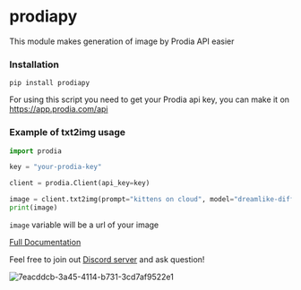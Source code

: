 # prodiapy
This module makes generation of image by Prodia API easier

### Installation 
```
pip install prodiapy
```
For using this script you need to get your Prodia api key, you can make it on https://app.prodia.com/api


### Example of txt2img usage
```python
import prodia

key = "your-prodia-key"

client = prodia.Client(api_key=key)

image = client.txt2img(prompt="kittens on cloud", model="dreamlike-diffusion-2.0.safetensors [fdcf65e7]")
print(image)
```
`image` variable will be a url of your image

[Full Documentation](https://prodiapy.readme.io/)

Feel free to join out [Discord server](https://discord.gg/qX5dwV3HEp) and ask question!

![7eacddcb-3a45-4114-b731-3cd7af9522e1](https://user-images.githubusercontent.com/118455214/233359979-80274381-10dd-4ced-b7fa-d45437ef5bce.png)

